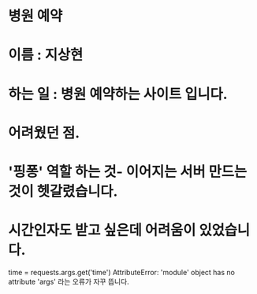  # 병원 예약
 # 이름 : 지상현
 # 하는 일 : 병원 예약하는 사이트 입니다.
 # 어려웠던 점.
 # '핑퐁' 역할 하는 것- 이어지는 서버 만드는것이 헷갈렸습니다.
 # 시간인자도 받고 싶은데 어려움이 있었습니다.
 time = requests.args.get('time')
AttributeError: 'module' object has no attribute 'args' 라는 오류가 자꾸 뜹니다.